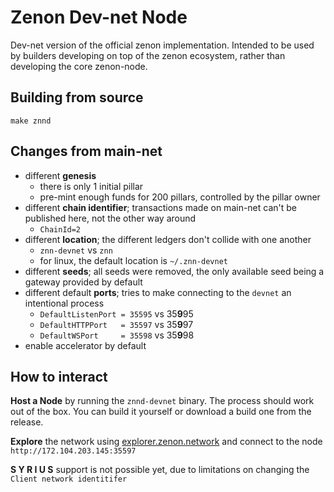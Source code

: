 # Zenon Dev-net Node

Dev-net version of the official zenon implementation. Intended to be used by builders developing on top of the zenon ecosystem, rather than developing the core zenon-node.  

## Building from source

```shell
make znnd
```

## Changes from main-net

- different **genesis**
  - there is only 1 initial pillar
  - pre-mint enough funds for 200 pillars, controlled by the pillar owner 
- different **chain identifier**; transactions made on main-net can't be published here, not the other way around
  - `ChainId=2` 
- different **location**; the different ledgers don't collide with one another
  - `znn-devnet` vs `znn`
  - for linux, the default location is `~/.znn-devnet`
- different **seeds**; all seeds were removed, the only available seed being a gateway provided by default  
- different default **ports**; tries to make connecting to the `devnet` an intentional process 
  - `DefaultListenPort = 35595` vs 35**9**95
  - `DefaultHTTPPort   = 35597` vs 35**9**97
  - `DefaultWSPort     = 35598` vs 35**9**98
- enable accelerator by default 

## How to interact

**Host a Node** by running the `znnd-devnet` binary. The process should work out of the box. You can build it yourself or download a build one from the release.

**Explore** the network using [explorer.zenon.network](http://explorer.zenon.network/) and connect to the node `http://172.104.203.145:35597`

**S Y R I U S** support is not possible yet, due to limitations on changing the `Client network identitifer`
